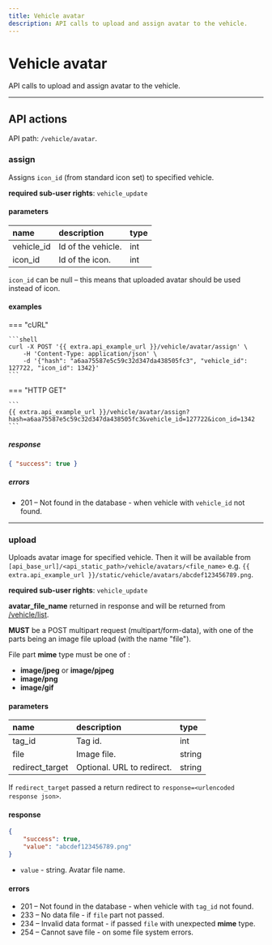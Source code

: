 ```yaml
---
title: Vehicle avatar
description: API calls to upload and assign avatar to the vehicle.
---
```


# Vehicle avatar

API calls to upload and assign avatar to the vehicle.

<hr>

## API actions

API path: `/vehicle/avatar`.

### assign

Assigns `icon_id` (from standard icon set) to specified vehicle.

**required sub-user rights**: `vehicle_update`

#### parameters

| name | description | type |
| :------ | :------ | :----- |
| vehicle_id | Id of the vehicle.| int |
| icon_id | Id of the icon. | int |

`icon_id` can be null – this means that uploaded avatar should be used instead of icon.

#### examples

=== "cURL"

    ```shell
    curl -X POST '{{ extra.api_example_url }}/vehicle/avatar/assign' \
        -H 'Content-Type: application/json' \ 
        -d '{"hash": "a6aa75587e5c59c32d347da438505fc3", "vehicle_id": 127722, "icon_id": 1342}'
    ```

=== "HTTP GET"

    ```
    {{ extra.api_example_url }}/vehicle/avatar/assign?hash=a6aa75587e5c59c32d347da438505fc3&vehicle_id=127722&icon_id=1342
    ```

##### response

```json
{ "success": true }
```

##### errors

* 201 – Not found in the database - when vehicle with `vehicle_id` not found.

<hr>

### upload

Uploads avatar image for specified vehicle.
Then it will be available from `[api_base_url]/<api_static_path>/vehicle/avatars/<file_name>`
e.g. `{{ extra.api_example_url }}/static/vehicle/avatars/abcdef123456789.png`.

**required sub-user rights**: `vehicle_update`

**avatar_file_name** returned in response and will be returned from [/vehicle/list](./index.md#list).

**MUST** be a POST multipart request (multipart/form-data),
with one of the parts being an image file upload (with the name "file").

File part **mime** type must be one of :

* **image/jpeg** or **image/pjpeg**
* **image/png**
* **image/gif**

#### parameters

| name | description | type |
| :------ | :------ | :----- |
| tag_id | Tag id. | int |
| file | Image file. | string |
| redirect_target | Optional. URL to redirect. | string |

If `redirect_target` passed a return redirect to `response=<urlencoded response json>`.

#### response

```json
{
    "success": true,
    "value": "abcdef123456789.png"
}
```

* `value` - string. Avatar file name.

#### errors

* 201 – Not found in the database - when vehicle with `tag_id` not found.
* 233 – No data file - if `file` part not passed.
* 234 – Invalid data format - if passed `file` with unexpected **mime** type.
* 254 – Cannot save file - on some file system errors.
